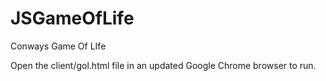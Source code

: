 # JSGameOfLife
Conways Game Of LIfe

Open the client/gol.html file in an updated Google Chrome browser to run.
